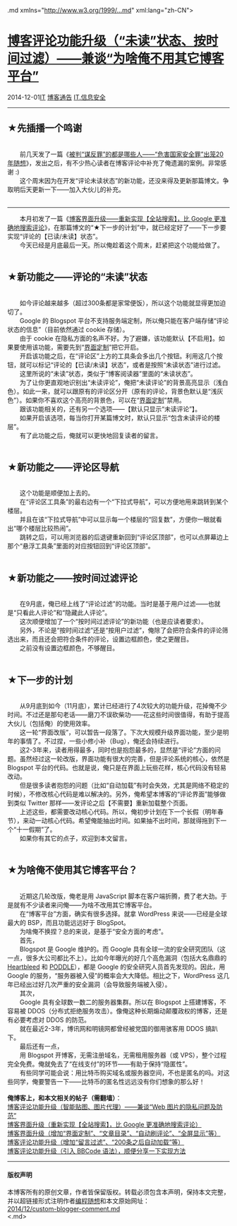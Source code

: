 <!DOCTYPE.md>
.md xmlns="http://www.w3.org/1999/...md" xml:lang="zh-CN">
<head>
<meta http-equiv="Content-Type" content="text.md; charset=utf-8" />
<meta name="generator" content="Python script by program.think@gmail.com" />
<meta name="provider" content="program-think.blogspot.com" />
<link type="text/css" rel="stylesheet" href="../../css/program-think.css" />
<title>博客评论功能升级（“未读”状态、按时间过滤）——兼谈“为啥俺不用其它博客平台” - 编程随想的博客</title>
</head>
<body>
<div id="main" style="width:100%;">
<h1><a href="../../index.md" title="回到首页">博客评论功能升级（“未读”状态、按时间过滤）——兼谈“为啥俺不用其它博客平台”</a></h1>
<div class="post-info"><span class="date-header">2014-12-01</span><a href="../../tags/IT.md" class="tag">IT</a> <a href="../../tags/E58D9AE5AEA2E9809AE5918A.md" class="tag">博客通告</a> <a href="../../tags/IT.E4BFA1E681AFE5AE89E585A8.md" class="tag">IT.信息安全</a> </div>
<hr>
<div class="post">
<h2>★先插播一个鸣谢</h2><br />&#12288;&#12288;前几天发了一篇《<a href="../../2014/11/political-offences-in-china.md">被判“谋反罪”的都是哪些人——“危害国家安全罪”出笼20年随想</a>》，发出之后，有不少热心读者在博客评论中补充了俺遗漏的案例。非常感谢 :)<br />&#12288;&#12288;这个周末因为在开发“评论未读状态”的新功能，还没来得及更新那篇博文。争取明后天更新一下——加入大伙儿的补充。<br /><br /><hr/>&#12288;&#12288;本月初发了一篇《<a href="../../2014/11/custom-blogger-search.md">博客界面升级——重新实现【全站搜索】，比 Google 更准确地搜索评论</a>》，在那篇博文的“★下一步的计划”中，就已经定好了——下一步要实现“评论的【已读/未读】状态”。<br />&#12288;&#12288;今天已经是月底最后一天。所以俺趁着这个周末，赶紧把这个功能给做了。<a name='more'></a><!--program-think--><br /><br /><h2>★新功能之——评论的“未读”状态</h2><br />&#12288;&#12288;如今评论越来越多（超过300条都是家常便饭），所以这个功能就显得更加迫切了。<br />&#12288;&#12288;Google 的 Blogspot 平台不支持服务端定制，所以俺只能在客户端存储“评论状态的信息”（目前依然通过 cookie 存储）。<br />&#12288;&#12288;由于 cookie 在隐私方面的名声不好。为了避嫌，该功能默认【不启用】。如果要使用该功能，需要先到“<a href="http://program-think.blogspot.com/p/options...md">界面定制</a>”把它开启。<br />&#12288;&#12288;开启该功能之后，在“评论区”上方的工具条会多出几个按钮。利用这几个按钮，就可以标记“评论的【已读/未读】状态”，或者是按照“未读状态”进行过滤。<br />&#12288;&#12288;这里所说的“未读”状态，类似于“博客阅读器”里面的“未读状态”。<br />&#12288;&#12288;为了让你更直观地识别出“未读评论”，俺把“未读评论”的背景高亮显示（浅白色）。如此一来，就可以跟原有的评论区分开（原有的评论，背景色默认是“浅灰色”）。如果你不喜欢这个高亮的背景色，可以在“<a href="http://program-think.blogspot.com/p/options...md">界面定制</a>”禁用。<br />&#12288;&#12288;跟该功能相关的，还有另一个选项——【默认只显示“未读评论”】。<br />&#12288;&#12288;如果开启该选项，每当你打开某篇博文时，默认只显示“包含未读评论的楼层”。<br />&#12288;&#12288;有了此功能之后，俺就可以更快地回复读者的留言。<br /><br /><h2>★新功能之——评论区导航</h2><br />&#12288;&#12288;这个功能是顺便加上去的。<br />&#12288;&#12288;在“评论区工具条”的最右边有一个“下拉式导航”，可以方便地用来跳转到某个楼层。<br />&#12288;&#12288;并且在该“下拉式导航”中可以显示每一个楼层的“回复数”，方便你一眼就看出“哪个楼层比较热闹”。<br />&#12288;&#12288;跳转之后，可以用浏览器的后退键重新回到“评论区顶部”，也可以点屏幕边上那个“悬浮工具条”里面的对应按钮回到“评论区顶部”。<br /><br /><h2>★新功能之——按时间过滤评论</h2><br />&#12288;&#12288;在9月底，俺已经上线了“评论过滤”的功能。当时是基于用户过滤——也就是“只看此人评论”和“隐藏此人评论”。<br />&#12288;&#12288;这次顺便增加了一个“按时间过滤评论”的新功能（也是应读者要求）。<br />&#12288;&#12288;另外，不论是“按时间过滤”还是“按用户过滤”，俺除了会把符合条件的评论筛选出来，而且还会把符合条件的评论，设置边框颜色，使之更醒目。<br />&#12288;&#12288;之前没有设置边框颜色，不够醒目。<br /><br /><h2>★下一步的计划</h2><br />&#12288;&#12288;从9月底到如今（11月底），累计已经进行了4次较大的功能升级，花掉俺不少时间。不过还是那句老话——磨刀不误砍柴功——花这些时间很值得，有助于提高大伙儿（包括俺）的使用效率。<br />&#12288;&#12288;这一轮“界面改版”，可以暂告一段落了。下次大规模升级界面功能，至少是明年的事情了。不过捏，一些小修小补（Bug），俺还会持续进行。<br />&#12288;&#12288;这2-3年来，读者用得最多，同时也是抱怨最多的，显然是“评论”方面的问题。虽然经过这一轮改版，界面功能有很大的完善，但是评论系统的核心，依然是 Blogspot 平台的代码。也就是说，俺只是在界面上玩些花样，核心代码没有轻易改动。<br />&#12288;&#12288;但是很多读者抱怨的问题（比如“自动加载”有时会失效，尤其是网络不稳定的时候），不修改核心代码是难以解决的。另外，俺希望本博客的“评论界面”能够做到类似 Twitter 那样——发评论之后【不需要】重新加载整个页面。<br />&#12288;&#12288;上述这些，都需要改动核心代码。所以，俺初步计划在下一个长假（明年春节），来动一动核心代码。希望俺能抽出时间。如果抽不出时间，那就得拖到下一个“十一假期”了。<br />&#12288;&#12288;如果你有其它的点子，欢迎到本文留言。<br /><br /><h2>★为啥俺不使用其它博客平台？</h2><br />&#12288;&#12288;近期这几轮改版，俺老是用 JavaScript 脚本在客户端折腾，费了老大劲。于是就有不少读者来问俺——为啥不改用其它博客平台。<br />&#12288;&#12288;在“博客平台”方面，确实有很多选择。就拿 WordPress 来说——已经是全球最大的 BSP，而且功能远远好于 BlogSpot。<br />&#12288;&#12288;为啥俺不换捏？总的来说，是基于“安全方面的考虑”。<br />&#12288;&#12288;首先，<br />&#12288;&#12288;Blogspot 是 Google 维护的。而 Google 具有全球一流的安全研究团队（这一点，很多大公司都比不上）。比如今年曝光的好几个高危漏洞（包括大名鼎鼎的 <a href="https://en.wikipedia.org/wiki/Heartbleed" target="_blank" rel="nofollow">Heartbleed</a> 和 <a href="https://en.wikipedia.org/wiki/POODLE" target="_blank" rel="nofollow">PODDLE</a>），都是 Google 的安全研究人员首先发现的。因此，用 Google 的服务，“服务器被入侵”的概率会大大降低。相比之下，WordPress 这几年已经出过好几次严重的安全漏洞（会导致服务端被入侵）。<br />&#12288;&#12288;其次，<br />&#12288;&#12288;Google 具有全球数一数二的服务器集群。所以在 Blogspot 上搭建博客，不容易被 DDOS（分布式拒绝服务攻击）。像俺这种长期煽动颠覆政权的博客，还是有必要考虑对 DDOS 的防范。<br />&#12288;&#12288;就在最近2-3年，博讯网和明镜网都曾经被党国的御用骇客用 DDOS 搞趴下。<br />&#12288;&#12288;最后还有一点，<br />&#12288;&#12288;用 Blogspot 开博客，无需注册域名，无需租用服务器（或 VPS），整个过程完全免费。俺就免去了“在线支付”的环节——有助于保持“隐匿性”。<br />&#12288;&#12288;有些同学可能会说：用比特币购买域名或服务器空间，不也是匿名的吗。对这些同学，俺要警告一下——比特币的匿名性远远没有你们想象的那么好！<br /><br /><b>俺博客上，和本文相关的帖子（需翻墙）</b>：<br /><a href="../../2015/04/custom-blogger-comment.md">博客评论功能升级（智能贴图、图片代理）——兼谈“Web 图片的隐私问题及防范”</a><br /><a href="../../2014/11/custom-blogger-search.md">博客界面升级（重新实现【全站搜索】，比 Google 更准确地搜索评论）</a><br /><a href="../../2014/10/custom-blogger-ui.md">博客界面升级（增加“界面定制”、“文章目录”、“自动刷评论”、“全屏显示”等）</a><br /><a href="../../2014/09/custom-blogger-comment.md">博客评论功能升级（增加“留言过滤”、“200条之后自动加载”等）</a><br /><a href="../../2012/09/custom-blogger-comment.md">博客评论功能升级（引入 BBCode 语法），顺便分享一下实现方法</a><div class="blogger-post-footer">
</div>
<hr>
<div class="copyright">
<h4>版权声明</h4>
本博客所有的原创文章，作者皆保留版权。转载必须包含本声明，保持本文完整，并以超链接形式注明作者<a href="mailto:program.think@gmail.com">编程随想</a>和本文原始网址：<br>
<a href="2014/12/custom-blogger-comment.md">2014/12/custom-blogger-comment.md</a>
</div>
</div>
</body>
<.md>
